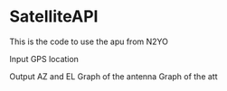 # SatelliteAPI
This is the code to use the apu from N2YO

Input
GPS location 

Output
AZ and EL 
Graph of the antenna
Graph of the att 
